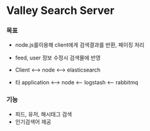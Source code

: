 # Valley Search Server

### 목표

- node.js를이용해 client에게 검색결과를 반환, 페이징 처리

- feed, user 정보 수정시 검색물에 반영

- Client <--> node <--> elasticsearch
- 타 application <--> node <-- logstash <-- rabbitmq


### 기능

- 피드, 유저, 해시태그 검색
- 인기검색어 제공

